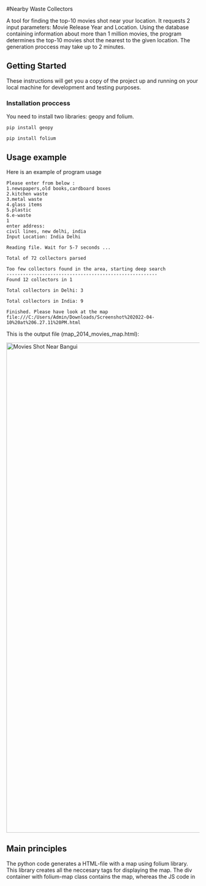 #Nearby Waste Collectors

A tool for finding the top-10 movies shot near your location. It requests 2 input parameters: Movie Release Year and Location. Using the database containing information about more than 1 million movies, the program determines the top-10 movies shot the nearest to the given location. The generation proccess may take up to 2 minutes.

## Getting Started

These instructions will get you a copy of the project up and running on your local machine for development and testing purposes.

### Installation proccess

You need to install two libraries: geopy and folium.

```
pip install geopy
```
```
pip install folium 
```

## Usage example

Here is an example of program usage

```
Please enter from below :
1.newspapers,old books,cardboard boxes 
2.kitchen waste
3.metal waste
4.glass items
5.plastic
6.e-waste
1
enter address: 
civil lines, new delhi, india
Input Location: India Delhi

Reading file. Wait for 5-7 seconds ...

Total of 72 collectors parsed

Too few collectors found in the area, starting deep search
-------------------------------------------------------
Found 12 collectors in 1 
 
Total collectors in Delhi: 3 
 
Total collectors in India: 9 

Finished. Please have look at the map file:///C:/Users/Admin/Downloads/Screenshot%202022-04-10%20at%206.27.11%20PM.html
```

This is the output file (map_2014_movies_map.html):

<img width="1280" alt="Movies Shot Near Bangui" src="https://user-images.githubusercontent.com/25267308/74776024-7b4ad180-529f-11ea-9527-f2dc642b1689.png">

## Main principles

The python code generates a HTML-file with a map using folium library. This library creates all the neccesary tags for displaying the map. The div container with folium-map class contains the map, whereas the JS code in <script> tag enables smooth user interaction. There are also some basic CSS styles applied.

## Author

**bleh**

## License

This project is licensed under the MIT License
